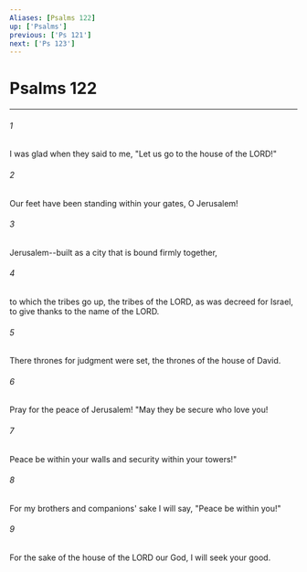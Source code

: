 ```yaml
---
Aliases: [Psalms 122]
up: ['Psalms']
previous: ['Ps 121']
next: ['Ps 123']
---
```

# Psalms 122
***



###### 1 
I was glad when they said to me, "Let us go to the house of the LORD!" 

###### 2 
Our feet have been standing within your gates, O Jerusalem! 

###### 3 
Jerusalem--built as a city that is bound firmly together, 

###### 4 
to which the tribes go up, the tribes of the LORD, as was decreed for Israel, to give thanks to the name of the LORD. 

###### 5 
There thrones for judgment were set, the thrones of the house of David. 

###### 6 
Pray for the peace of Jerusalem! "May they be secure who love you! 

###### 7 
Peace be within your walls and security within your towers!" 

###### 8 
For my brothers and companions' sake I will say, "Peace be within you!" 

###### 9 
For the sake of the house of the LORD our God, I will seek your good.
